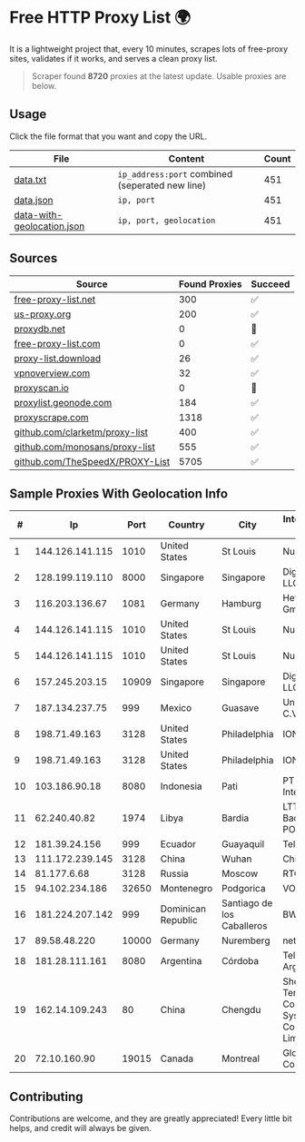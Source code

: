 
# Free HTTP Proxy List 🌍

It is a lightweight project that, every 10 minutes, scrapes lots of free-proxy sites, validates if it works, and serves a clean proxy list.


> Scraper found **8720** proxies at the latest update. Usable proxies are below.

## Usage

Click the file format that you want and copy the URL.


|File|Content|Count|
|----|-------|-----|
|[data.txt](https://raw.githubusercontent.com/themiralay/Proxy-List-World/master/data.txt)|`ip_address:port` combined (seperated new line)|451|
|[data.json](https://raw.githubusercontent.com/themiralay/Proxy-List-World/master/data.json)|`ip, port`|451|
|[data-with-geolocation.json](https://raw.githubusercontent.com/themiralay/Proxy-List-World/master/data-with-geolocation.json)|`ip, port, geolocation`|451|

## Sources

|Source|Found Proxies|Succeed|
|------|-------------|-------|
|[free-proxy-list.net](https://free-proxy-list.net)|300|✅|
|[us-proxy.org](https://www.us-proxy.org)|200|✅|
|[proxydb.net](http://proxydb.net)|0|🚫|
|[free-proxy-list.com](https://free-proxy-list.com/?page=&port=&type%5B%5D=http&type%5B%5D=https&up_time=0&search=Search)|0|✅|
|[proxy-list.download](https://www.proxy-list.download/HTTP)|26|✅|
|[vpnoverview.com](https://vpnoverview.com/privacy/anonymous-browsing/free-proxy-servers)|32|✅|
|[proxyscan.io](https://www.proxyscan.io)|0|🚫|
|[proxylist.geonode.com](https://proxylist.geonode.com/api/proxy-list?limit=300&page=1&sort_by=lastChecked&sort_type=desc&protocols=http,https)|184|✅|
|[proxyscrape.com](https://api.proxyscrape.com/v2/?request=displayproxies&protocol=http&timeout=10000&country=all&ssl=all&anonymity=all)|1318|✅|
|[github.com/clarketm/proxy-list](https://raw.githubusercontent.com/clarketm/proxy-list/master/proxy-list-raw.txt)|400|✅|
|[github.com/monosans/proxy-list](https://raw.githubusercontent.com/monosans/proxy-list/main/proxies/http.txt)|555|✅|
|[github.com/TheSpeedX/PROXY-List](https://raw.githubusercontent.com/TheSpeedX/PROXY-List/master/http.txt)|5705|✅|


## Sample Proxies With Geolocation Info

|#|Ip|Port|Country|City|Internet Service Provider|
|-|--|----|-------|----|-------------------------|
|1|144.126.141.115|1010|United States|St Louis|Nubes, LLC|
|2|128.199.119.110|8000|Singapore|Singapore|DigitalOcean, LLC|
|3|116.203.136.67|1081|Germany|Hamburg|Hetzner Online GmbH|
|4|144.126.141.115|1010|United States|St Louis|Nubes, LLC|
|5|144.126.141.115|1010|United States|St Louis|Nubes, LLC|
|6|157.245.203.15|10909|Singapore|Singapore|DigitalOcean, LLC|
|7|187.134.237.75|999|Mexico|Guasave|Uninet S.A. de C.V.|
|8|198.71.49.163|3128|United States|Philadelphia|IONOS SE|
|9|198.71.49.163|3128|United States|Philadelphia|IONOS SE|
|10|103.186.90.18|8080|Indonesia|Pati|PT Akses Data Internusa|
|11|62.240.40.82|1974|Libya|Bardia|LTT Network Backbone and POPs|
|12|181.39.24.156|999|Ecuador|Guayaquil|Telconet S.A|
|13|111.172.239.145|3128|China|Wuhan|China Telecom|
|14|81.177.6.68|3128|Russia|Moscow|RTCOMM|
|15|94.102.234.186|32650|Montenegro|Podgorica|VOLI-MNE|
|16|181.224.207.142|999|Dominican Republic|Santiago de los Caballeros|BW TELECOM|
|17|89.58.48.220|10000|Germany|Nuremberg|netcup GmbH|
|18|181.28.111.161|8080|Argentina|Córdoba|Telecom Argentina S.A|
|19|162.14.109.243|80|China|Chengdu|Shenzhen Tencent Computer Systems Company Limited|
|20|72.10.160.90|19015|Canada|Montreal|GloboTech Communications|



## Contributing

Contributions are welcome, and they are greatly appreciated! Every
little bit helps, and credit will always be given.

